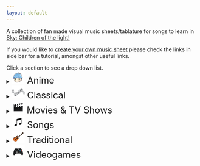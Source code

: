 ```yaml
---
layout: default
---
```


<p>A collection of fan made visual music sheets/tablature for songs to learn in <a href="https://thatskygame.com/">Sky: Children of the light!</a></p>
<p>If you would like to <a href="./make-your-own-sheet.html">create your own music sheet</a> please check the links in side bar for a tutorial, amongst other useful links.</p>
Click a section to see a drop down list.

<details>
 <summary><font size="5"><img src="./assets/images/Anime.png"> Anime</font></summary>
  
<ul> 
<li><a href="./songs/Always_with_Me_-_Spirited_Away_-_Ghibli.html"> Always With Me - Spirited Away</a></li>
<li><a href="./songs/Dango_daikazoku.html"> Dango Daikazoku - Kyoto Animation</a></li>
<li><a href="./songs/Fly-Me-to-the-Moon.html"> Fly Me to the Moon - Neon Genesis Evangelion</a></li>
<li><a href="./songs/Hokage-Funeral.html"> Hokage Funeral - Naruto</a></li>
<li><a href="./songs/Mitsuhas_Theme_Kimi_No_Na_wa.html"> Mitsuha's Theme - Kimi No Na wa - Your Name</a></li>
<li><a href="./songs/To-Loves-End-Futari-No-Kimochi.html"> To Love's End (Futari No Kimochi) - Inuyasha</a></li>
<li><a href="./songs/sky光遇——穿越时空的思念.html"> 穿越时空的思念</a></li>
</ul> 
</details>
<details>
 <summary><font size="5"><img src="./assets/images/Classical.png"> Classical</font></summary>

<ul>
<li><a href="./songs/Canon-in-C.html"> Canon in C</a></li>   
<li><a href="./songs/Carol-of-the-Bells.html"> Carol of the Bells</a></li>
<li><a href="./songs/Clair_de_Lune_-_Debussy.html"> Clair de Lune</a></li>
<li><a href="./songs/Fur Elise.html"> Für Elise</a></li>
<li><a href="./songs/Jesu-Joy-of-Mans-Desiring.html"> Jesu, Joy of Man's Desiring</a></li>
<li><a href="./songs/Brahms Lullaby.html"> Lullaby</a></li>
<li><a href="./songs/Ode to Joy.html"> Ode to Joy</a></li>
</ul> 
</details>
<details>
  <summary><font size="5"><img src="./assets/images/Movie.png"> Movies & TV Shows</font></summary>

<ul> 
<li><a href="./songs/A-Whole-New-World-Aladdin.html"> A Whole New World - Aladdin</a></li>
<li><a href="./songs/Binary_Sunset_-_Star_Wars.html"> Binary Sunset - Star Wars</a></li>
<li><a href="./songs/Davy_Jones_Theme.html"> Davy Jones Theme - Pirates of the Caribbean</a></li>
<li><a href="./songs/Do-Re-Mi-Sound-of-Music.html"> Do-Re-Mi - The Sound of Music</a></li>
<li><a href="./songs/Godfather_Theme_Speak_Softly_Love.html"> Speak Softly, Love - Godfather Theme</a></li>
<li><a href="./songs/Harry_Potter_-_Hedwigs_Theme.html"> Hedwig's Theme - Harry Potter</a></li>
<li><a href="./songs/Little_Boxes.html"> Little Boxes - Weeds</a></li>
<li><a href="./songs/Married-Life-UP.html"> Married Life - UP</a></li>
<li><a href="./songs/My-Heart-Will-Go-On-Titanic-Theme.html"> My Heart Will Go On - Titanic Theme</a></li>
<li><a href="./songs/Rugrats_Theme.html"> Rugrats Theme</a></li>
<li><a href="./songs/Shiny.html"> Shiny - Moana</a></li>
<li><a href="./songs/Somewhere_Over_the_Rainbow.html">Somewhere Over the Rainbow - Wizard of Oz</a></li>
<li><a href="./songs/Test-Drive.html"> Test Drive - How to Train your Dragon</a></li>
<li><a href="./songs/The-Raiders-March-Indiana-Jones-Theme.html"> The Raiders March - Indiana Jones Theme</a></li>
</ul> 
</details>
<details>
 <summary><font size="5"><img src="./assets/images/MusicSheets.png"> Songs</font></summary>

<ul>  
<li><a href="./songs/Astronomia-Coffin-Dance.html"> Astronomia (Coffin Dance)</a></li>
<li><a href="./songs/Cant-Help-Falling-in-Love-Intro.html"> Can't Help Falling in Love (Intro) - Elvis Presley </a></li>
<li><a href="./songs/Eleanor Rigby.html"> Eleanor Rigby - The Beatles</a></li>
<li><a href="./songs/graduation_photo.html"> Graduation Photo</a></li>
<li><a href="./songs/Hallelujah.html"> Hallelujah</a></li>
<li><a href="./songs/Hey Jude.html"> Hey Jude - The Beatles</a></li>
<li><a href="./songs/Illusionary-Daytime.html"> Illusionary Daytime - Shirfine</a></li>
<li><a href="./songs/illusionary_daytime_flute.html"> Illusionary Daytime Flute</a></li>
<li><a href="./songs/Island in the Sun.html"> Island in the Sun - Weezer</a></li>
<li><a href="./songs/Lonely.html"> Lonely - Akon</a></li>
<li><a href="./songs/Kaze wo atsumete.html"> Kaze wo atsumete - Happy End</a></li>
<li><a href="./songs/Kiss-the-Rain.html"> Kiss the Rain - Yiruma</a></li>
<li><a href="./songs/Last_Christmas.html"> Last Christmas - Wham!</a></li>
<li><a href="./songs/Love_Like_You.html"> Love Like You - Rebecca Sugar</a></li>
<li><a href="./songs/Piano-Man.html"> Piano Man - Billy Joel</a></li>
<li><a href="./songs/Popcorn.html"> Popcorn - Hot Butter</a></li>
<li><a href="./songs/River-Flows-in-You.html"> River Flows in You - Yiruma</a></li>
<li><a href="./songs/Superstition.html"> Superstition - Stevie Wonder</a></li>
<li><a href="./songs/Take on me.html"> Take on me - A-Ah</a></li>
<li><a href="./songs/Yellow Submarine.html"> Yellow Submarine - The Beatles</a></li>
<li><a href="./songs/Yesterday.html"> Yesterday - The Beatles</a></li>
<li><a href="./songs/You-are-my-Sunshine.html"> You are my Sunshine</a></li>
<li><a href="./songs/Young Dumb and Broke.html"> Young Dumb & Broke - Khalid</a></li>
<li><a href="./songs/With a little help from my friends.html"> With a little help from my friends - The Beatles</a></li>
</ul>
</details>
<details>
  <summary><font size="5"><img src="./assets/images/Traditional.png"> Traditional</font></summary>

<ul>   
<li><a href="./songs/Amazing Grace.html"> Amazing Grace (John Newton)</a></li>
<li><a href="./songs/American folk songs.html"> American folk songs</a></li>
<li><a href="./songs/Flohwalzer.html"> Flohwalzer</a></li>
<li><a href="./songs/Scarborough-Fair.html"> Scarborough Fair</a></li>
</ul> 
</details>
<details>
 <summary><font size="5"><img src="./assets/images/VideoGames.png"> Videogames</font></summary>

<ul>   
<li><a href="./songs/Dearly Beloved.html"> Dearly Beloved - Kingdom Hearts</a></li>
<li><a href="./songs/Emils-Sacrifice-NIER.html"> Emil's Sacrifice - NIER</a></li>
<li><a href="./songs/Korobeiniki-Tetris-Theme.html"> Korobeiniki - Tetris Theme.html</a></li>
<li><a href="./songs/Pokemon-Center-Theme.html"> Pokemon Center Theme</a></li>
<li><a href="./songs/Song_Of_Storms.html"> Song of Storms - Legend of Zelda</a></li>
<li><a href="./songs/Super Mario (simple version).html"> Super Mario NES Theme (simple version)</a></li>
<li><a href="./songs/Super Mario.html"> Super Mario NES Theme (with chords)</a></li>
<li><a href="./songs/c418_sweden.html"> Sweden - Minecraft</a></li>
<li><a href="./songs/Threshold.html"> Threshold - Journey</a></li>
<li><a href="./songs/Zelda Lullaby.html"> Zelda's Lullaby - Ocarina of Time</a></li> 
</ul> 
</details>
